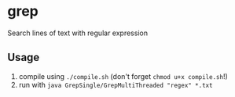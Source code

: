 # grep
Search lines of text with regular expression

## Usage
1. compile using `./compile.sh` (don't forget `chmod u+x compile.sh`!)
2. run with `java GrepSingle/GrepMultiThreaded "regex" *.txt`


